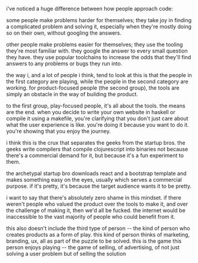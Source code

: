 <!-- title: Tools, Play, and Products -->

i've noticed a huge difference between how people approach code:

some people make problems harder for themselves; they take joy in finding a complicated problem and solving it, especially when they're mostly doing so on their own, without googling the answers.

other people make problems easier for themselves; they use the tooling they're most familiar with. they google the answer to every small question they have. they use popular toolchains to increase the odds that they'll find answers to any problems or bugs they run into.

the way i, and a lot of people i think, tend to look at this is that the people in the first category are playing, while the people in the second category are working. for product-focused people (the second group), the tools are simply an obstacle in the way of building the product.

to the first group, play-focused people, it's all about the tools. the means are the end. when you decide to write your own website in haskell or compile it using a makefile, you're clarifying that you don't just care about what the user experience is like. you're doing it because you want to do it. you're showing that you enjoy the journey.

i think this is the crux that separates the geeks from the startup bros. the geeks write compilers that compile clojurescript into binaries not because there's a commercial demand for it, but because it's a fun experiment to them.

the archetypal startup bro downloads react and a bootstrap template and makes something easy on the eyes, usually which serves a commercial purpose. if it's pretty, it's because the target audience wants it to be pretty.

i want to say that there's absolutely zero shame in this mindset. if there weren't people who valued the product over the tools to make it, and over the challenge of making it, then we'd all be fucked. the internet would be inaccessible to the vast majority of people who could benefit from it.

this also doesn't include the third type of person -- the kind of person who creates products as a form of play. this kind of person thinks of marketing, branding, ux, all as part of the puzzle to be solved. this is the game this person enjoys playing -- the game of selling, of advertising, of not just solving a user problem but of selling the solution

